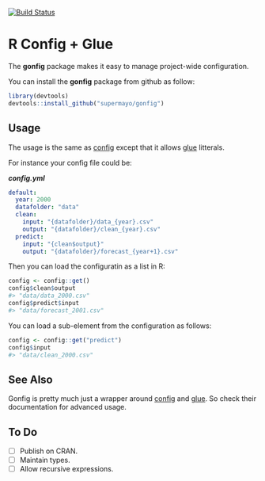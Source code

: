 [![Build Status](https://travis-ci.org/SuperMayo/gonfig.svg?branch=master)](https://travis-ci.org/SuperMayo/config)
# R Config + Glue

The **gonfig** package makes it easy to manage project-wide configuration.

You can install the **gonfig** package from github as follow:

```r
library(devtools)
devtools::install_github("supermayo/gonfig")
```

## Usage

The usage is the same as [config](https://cran.r-project.org/web/packages/config/vignettes/introduction.html) except that it allows [glue](https://glue.tidyverse.org/) litterals.

For instance your config file could be:

***config.yml***
```yaml
default:
  year: 2000
  datafolder: "data"
  clean:
    input: "{datafolder}/data_{year}.csv"
    output: "{datafolder}/clean_{year}.csv"
  predict:
    input: "{clean$output}"
    output: "{datafolder}/forecast_{year+1}.csv"
```

Then you can load the configuratin as a list in R:

```r
config <- config::get()
config$clean$output
#> "data/data_2000.csv"
config$predict$input
#> "data/forecast_2001.csv"
```

You can load a sub-element from the configuration as follows:

```r
config <- config::get("predict")
config$input
#> "data/clean_2000.csv"
```


## See Also

Gonfig is pretty much just a wrapper around [config](https://cran.r-project.org/web/packages/config/vignettes/introduction.html) and [glue](https://glue.tidyverse.org/). So check their documentation for advanced usage.

## To Do
- [ ] Publish on CRAN.
- [ ] Maintain types.
- [ ] Allow recursive expressions.

